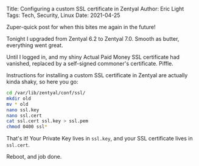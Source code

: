 Title: Configuring a custom SSL certificate in Zentyal
Author: Eric Light
Tags: Tech, Security, Linux
Date: 2021-04-25

Zuper-quick post for when this bites me again in the future!

Tonight I upgraded from Zentyal 6.2 to Zentyal 7.0.  Smooth as butter, everything went great.

Until I logged in, and my shiny Actual Paid Money SSL certificate had vanished, replaced by a self-signed commoner's certificate.  Piffle.

Instructions for installing a custom SSL certificate in Zentyal are actually kinda shaky, so here you go:

``` bash
cd /var/lib/zentyal/conf/ssl/
mkdir old
mv * old
nano ssl.key
nano ssl.cert
cat ssl.cert ssl.key > ssl.pem
chmod 0400 ssl*
```

That's it!  Your Private Key lives in `ssl.key`, and your SSL certificate lives in `ssl.cert`.  

Reboot, and job done.
